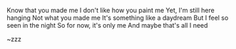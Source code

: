 Know that you made me
I don't like how you paint me
Yet, I'm still here hanging
Not what you made me
It's something like a daydream
But I feel so seen in the night
So for now, it's only me
And maybe that's all I need

~zzz
